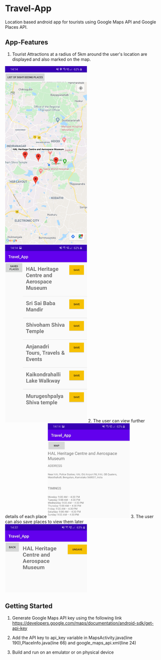 # Travel-App
Location based android app for tourists using Google Maps API and Google Places API. 

## App-Features
1. Tourist Attractions at a radius of 5km around the user's location are displayed and also marked on the map. 
<img src="https://github.com/dgdheeraj/Travel-App/blob/master/Screenshots/Map.jpg" width="270" height="585">  
<img src="https://github.com/dgdheeraj/Travel-App/blob/master/Screenshots/List.jpg" width="270" height="585">  
2. The user can view further details of each place
<img src="https://github.com/dgdheeraj/Travel-App/blob/master/Screenshots/Details.jpg" width="270" height="312">  
3. The user can also save places to view them later
<img src="https://github.com/dgdheeraj/Travel-App/blob/master/Screenshots/Saved.jpg" width="270" height="225">  

## Getting Started
1. Generate Google Maps API key using the following link <br/>
https://developers.google.com/maps/documentation/android-sdk/get-api-key

2. Add the API key to api_key variable in MapsActivity.java(line 190),PlaceInfo.java(line 66) and google_maps_api.xml(line 24)<br/>
3. Build and run on an emulator or on physical device<br/>
